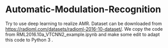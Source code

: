# Automatic-Modulation-Recognition
Try to use deep learning to realize AMR.
Dataset can be downloaded from https://radioml.com/datasets/radioml-2016-10-dataset/.
We copy the code from RML2016.10a_VTCNN2_example.ipynb and make some edit to adapt this code to Python 3 .

